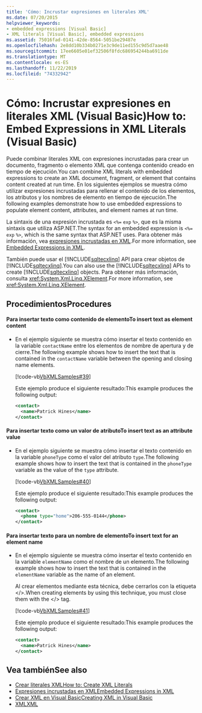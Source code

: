 ```yaml
---
title: 'Cómo: Incrustar expresiones en literales XML'
ms.date: 07/20/2015
helpviewer_keywords:
- embedded expressions [Visual Basic]
- XML literals [Visual Basic], embedded expressions
ms.assetid: 75016fad-0141-42de-8564-5051be29487e
ms.openlocfilehash: 2e8dd10b334b0271e3c9de11ed155c9d5d7aae48
ms.sourcegitcommit: 17ee6605e01ef32506f8fdc686954244ba6911de
ms.translationtype: MT
ms.contentlocale: es-ES
ms.lasthandoff: 11/22/2019
ms.locfileid: "74332942"
---
```

# <a name="how-to-embed-expressions-in-xml-literals-visual-basic"></a><span data-ttu-id="b76d6-102">Cómo: Incrustar expresiones en literales XML (Visual Basic)</span><span class="sxs-lookup"><span data-stu-id="b76d6-102">How to: Embed Expressions in XML Literals (Visual Basic)</span></span>
<span data-ttu-id="b76d6-103">Puede combinar literales XML con expresiones incrustadas para crear un documento, fragmento o elemento XML que contenga contenido creado en tiempo de ejecución.</span><span class="sxs-lookup"><span data-stu-id="b76d6-103">You can combine XML literals with embedded expressions to create an XML document, fragment, or element that contains content created at run time.</span></span> <span data-ttu-id="b76d6-104">En los siguientes ejemplos se muestra cómo utilizar expresiones incrustadas para rellenar el contenido de los elementos, los atributos y los nombres de elemento en tiempo de ejecución.</span><span class="sxs-lookup"><span data-stu-id="b76d6-104">The following examples demonstrate how to use embedded expressions to populate element content, attributes, and element names at run time.</span></span>  
  
 <span data-ttu-id="b76d6-105">La sintaxis de una expresión incrustada es `<%=` `exp` `%>`, que es la misma sintaxis que utiliza ASP.NET.</span><span class="sxs-lookup"><span data-stu-id="b76d6-105">The syntax for an embedded expression is `<%=` `exp` `%>`, which is the same syntax that ASP.NET uses.</span></span> <span data-ttu-id="b76d6-106">Para obtener más información, vea [expresiones incrustadas en XML](../../../../visual-basic/programming-guide/language-features/xml/embedded-expressions-in-xml.md).</span><span class="sxs-lookup"><span data-stu-id="b76d6-106">For more information, see [Embedded Expressions in XML](../../../../visual-basic/programming-guide/language-features/xml/embedded-expressions-in-xml.md).</span></span>  
  
 <span data-ttu-id="b76d6-107">También puede usar el [!INCLUDE[sqltecxlinq](~/includes/sqltecxlinq-md.md)] API para crear objetos de [!INCLUDE[sqltecxlinq](~/includes/sqltecxlinq-md.md)].</span><span class="sxs-lookup"><span data-stu-id="b76d6-107">You can also use the [!INCLUDE[sqltecxlinq](~/includes/sqltecxlinq-md.md)] APIs to create [!INCLUDE[sqltecxlinq](~/includes/sqltecxlinq-md.md)] objects.</span></span> <span data-ttu-id="b76d6-108">Para obtener más información, consulta <xref:System.Xml.Linq.XElement>.</span><span class="sxs-lookup"><span data-stu-id="b76d6-108">For more information, see <xref:System.Xml.Linq.XElement>.</span></span>  
  
## <a name="procedures"></a><span data-ttu-id="b76d6-109">Procedimientos</span><span class="sxs-lookup"><span data-stu-id="b76d6-109">Procedures</span></span>  
  
#### <a name="to-insert-text-as-element-content"></a><span data-ttu-id="b76d6-110">Para insertar texto como contenido de elemento</span><span class="sxs-lookup"><span data-stu-id="b76d6-110">To insert text as element content</span></span>  
  
- <span data-ttu-id="b76d6-111">En el ejemplo siguiente se muestra cómo insertar el texto contenido en la variable `contactName` entre los elementos de nombre de apertura y de cierre.</span><span class="sxs-lookup"><span data-stu-id="b76d6-111">The following example shows how to insert the text that is contained in the `contactName` variable between the opening and closing name elements.</span></span>  
  
     [!code-vb[VbXMLSamples#39](~/samples/snippets/visualbasic/VS_Snippets_VBCSharp/VbXMLSamples/VB/XMLSamples14.vb#39)]  
  
     <span data-ttu-id="b76d6-112">Este ejemplo produce el siguiente resultado:</span><span class="sxs-lookup"><span data-stu-id="b76d6-112">This example produces the following output:</span></span>  
  
    ```xml  
    <contact>  
      <name>Patrick Hines</name>  
    </contact>  
    ```  
  
#### <a name="to-insert-text-as-an-attribute-value"></a><span data-ttu-id="b76d6-113">Para insertar texto como un valor de atributo</span><span class="sxs-lookup"><span data-stu-id="b76d6-113">To insert text as an attribute value</span></span>  
  
- <span data-ttu-id="b76d6-114">En el ejemplo siguiente se muestra cómo insertar el texto contenido en la variable `phoneType` como el valor del atributo `type`.</span><span class="sxs-lookup"><span data-stu-id="b76d6-114">The following example shows how to insert the text that is contained in the `phoneType` variable as the value of the `type` attribute.</span></span>  
  
     [!code-vb[VbXMLSamples#40](~/samples/snippets/visualbasic/VS_Snippets_VBCSharp/VbXMLSamples/VB/XMLSamples14.vb#40)]  
  
     <span data-ttu-id="b76d6-115">Este ejemplo produce el siguiente resultado:</span><span class="sxs-lookup"><span data-stu-id="b76d6-115">This example produces the following output:</span></span>  
  
    ```xml  
    <contact>  
      <phone type="home">206-555-0144</phone>  
    </contact>  
    ```  
  
#### <a name="to-insert-text-for-an-element-name"></a><span data-ttu-id="b76d6-116">Para insertar texto para un nombre de elemento</span><span class="sxs-lookup"><span data-stu-id="b76d6-116">To insert text for an element name</span></span>  
  
- <span data-ttu-id="b76d6-117">En el ejemplo siguiente se muestra cómo insertar el texto contenido en la variable `elementName` como el nombre de un elemento.</span><span class="sxs-lookup"><span data-stu-id="b76d6-117">The following example shows how to insert the text that is contained in the `elementName` variable as the name of an element.</span></span>  
  
     <span data-ttu-id="b76d6-118">Al crear elementos mediante esta técnica, debe cerrarlos con la etiqueta \</>.</span><span class="sxs-lookup"><span data-stu-id="b76d6-118">When creating elements by using this technique, you must close them with the \</> tag.</span></span>  
  
     [!code-vb[VbXMLSamples#41](~/samples/snippets/visualbasic/VS_Snippets_VBCSharp/VbXMLSamples/VB/XMLSamples14.vb#41)]  
  
     <span data-ttu-id="b76d6-119">Este ejemplo produce el siguiente resultado:</span><span class="sxs-lookup"><span data-stu-id="b76d6-119">This example produces the following output:</span></span>  
  
    ```xml  
    <contact>  
      <name>Patrick Hines</name>  
    </contact>  
    ```  
  
## <a name="see-also"></a><span data-ttu-id="b76d6-120">Vea también</span><span class="sxs-lookup"><span data-stu-id="b76d6-120">See also</span></span>

- [<span data-ttu-id="b76d6-121">Crear literales XML</span><span class="sxs-lookup"><span data-stu-id="b76d6-121">How to: Create XML Literals</span></span>](../../../../visual-basic/programming-guide/language-features/xml/how-to-create-xml-literals.md)
- [<span data-ttu-id="b76d6-122">Expresiones incrustadas en XML</span><span class="sxs-lookup"><span data-stu-id="b76d6-122">Embedded Expressions in XML</span></span>](../../../../visual-basic/programming-guide/language-features/xml/embedded-expressions-in-xml.md)
- [<span data-ttu-id="b76d6-123">Crear XML en Visual Basic</span><span class="sxs-lookup"><span data-stu-id="b76d6-123">Creating XML in Visual Basic</span></span>](../../../../visual-basic/programming-guide/language-features/xml/creating-xml.md)
- [<span data-ttu-id="b76d6-124">XML</span><span class="sxs-lookup"><span data-stu-id="b76d6-124">XML</span></span>](../../../../visual-basic/programming-guide/language-features/xml/index.md)
